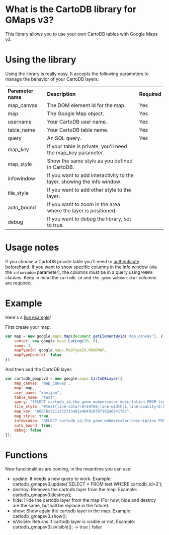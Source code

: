 # What is the CartoDB library for GMaps v3?

This library allows you to use your own CartoDB tables with Google Maps v3.

# Using the library

Using the library is really easy. It accepts the following parameters to manage the behavior of your CartoDB layers:

<table>
<tr>
<td><b>Parameter name</b></td>
<td><b>Description</b></td>
<td><b>Required</b></td>
</tr>

<tr>
<td>map_canvas</td>
<td>The DOM element id for the map.</td>
<td>Yes</td>
</tr>

<tr>
<td>map</td>
<td>The Google Map object.</td>
<td>Yes</td>
</tr>

<tr>
<td>username</td>
<td>Your CartoDB user name.</td>
<td>Yes</td>
</tr>

<tr>
<td>table_name</td>
<td>Your CartoDB table name.</td>
<td>Yes</td>
</tr>

<tr>
<td>query</td>
<td>An SQL query.</td>
<td>Yes</td>
</tr>

<tr>
<td>map_key</td>
<td>If your table is private, you'll need the map_key parameter.</td>
<td></td>
</tr>

<tr>
<td>map_style</td>
<td>Show the same style as you defined in CartoDB.</td>
<td></td>
</tr>

<tr>
<td>infowindow</td>
<td>If you want to add interactivity to the layer, showing the info window.</td>
<td></td>
</tr>

<tr>
<td>tile_style</td>
<td>If you want to add other style to the layer.</td>
<td></td>
</tr>

<tr>
<td>auto_bound</td>
<td>If you want to zoom in the area where the layer is positioned.</td>
<td></td>
</tr>

<tr>
<td>debug</td>
<td>If you want to debug the library, set to true.</td>
<td></td>
</tr>

</table>

# Usage notes

If you choose a CartoDB private table you'll need to [authenticate](http://developers.cartodb.com/api/authentication.html) beforehand. If you want to show specific columns in the info window (via the `infowindow` parameter), the columns must be in a query using `WHERE` clauses. Keep in mind the `cartodb_id` and `the_geom_webmercator` columns are required.

# Example

Here's a [live example](http://vizzuality.github.com/cartodb-gmapsv3/)!

First create your map:

```javascript
var map = new google.maps.Map(document.getElementById('map_canvas'), {
    center: new google.maps.LatLng(20, 0),
    zoom: 3,
    mapTypeId: google.maps.MapTypeId.ROADMAP,
    mapTypeControl: false
});
```

And then add the CartoDB layer:

```javascript
var cartodb_gmapsv3 = new google.maps.CartoDBLayer({
    map_canvas: 'map_canvas',
    map: map,
    user_name: "xavijam",
    table_name: 'test',
    query: "SELECT cartodb_id,the_geom_webmercator,description FROM test",
    tile_style: "#test{line-color:#719700;line-width:1;line-opacity:0.6;polygon-opacity:0.6;}",
    map_key: "6087bc5111352713a81a48491078f182a0541f6c",
    map_style: true,
    infowindow: "SELECT cartodb_id,the_geom_webmercator,description FROM test WHERE cartodb_id={{feature}}",
    auto_bound: true,
    debug: false
});
```

# Functions

New funcionalities are coming, in the meantime you can use:

* update: It needs a new query to work. Example: cartodb_gmapsv3.update('SELECT * FROM test WHERE cartodb_id>2');
* destroy: Removes the cartodb layer from the map. Example: cartodb_gmapsv3.destroy();
* hide: Hide the cartodb layer from the map (For now, hide and destroy are the same, but will be replace in the future).
* show: Show again the cartodb layer in the map. Example: cartodb_gmapsv3.show();
* isVisible: Returns if cartodb layer is visible or not. Example: cartodb_gmapsv3.isVisible(); -> true | false